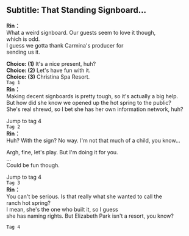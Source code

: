 # 

  
## Subtitle: That Standing Signboard...
  
**Rin：**  
What a weird signboard. Our guests seem to love it though,  
which is odd.  
I guess we gotta thank Carmina's producer for  
sending us it.  
  
**Choice: (1)**  It's a nice present, huh?  
**Choice: (2)**  Let's have fun with it.  
**Choice: (3)**  Christina Spa Resort.  
`Tag 1`  
**Rin：**  
Making decent signboards is pretty tough, so it's actually a big help.  
But how did she know we opened up the hot spring to the public?  
She's real shrewd, so I bet she has her own information network, huh?  
  
Jump to tag 4  
`Tag 2`  
**Rin：**  
Huh? With the sign? No way. I'm not that much of a child, you know...  
  
Argh, fine, let's play. But I'm doing it for you.  
...  
Could be fun though.  
  
Jump to tag 4  
`Tag 3`  
**Rin：**  
You can't be serious. Is that really what she wanted to call the  
ranch hot spring?  
I mean, she's the one who built it, so I guess  
she has naming rights. But Elizabeth Park isn't a resort, you know?  
  
`Tag 4`  
